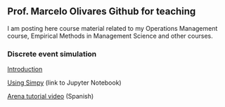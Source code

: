 ## Prof. Marcelo Olivares Github for teaching

I am posting here course material related to my Operations Management course, Empirical Methods in Management Science and other courses.

### Discrete event simulation

[Introduction](https://maolivar.github.io/hands-on-analytics/simulacion/intro_simulacion.html)

[Using Simpy](https://maolivar.github.io/hands-on-analytics/simulacion/simpy_tutorial.html) (link to Jupyter Notebook)

[Arena tutorial video](https://www.youtube.com/watch?v=r56Qusa72S0) (Spanish)
